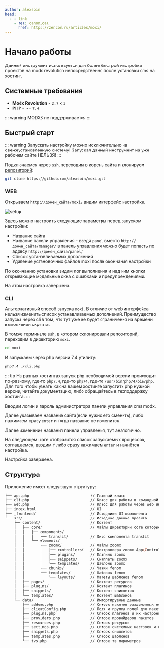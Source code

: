 ```yaml
---
author: alexsoin
head:
  - - link
    - rel: canonical
      href: https://zencod.ru/articles/moxi/
---
```


# Начало работы

Данный инструмент используется для более быстрой настройки проектов на modx revolution непосредственно после установки cms на хостинг.

## Системные требования

- **Modx Revolution** - `2.7` < `3`
- **PHP** - >= `7.4`

::: warning
MODX3 не поддерживается
:::

## Быстрый старт

::: warning
Запускать настройку можно исключительно на свежеустановленную систему! Запуская данный инструмент на уже рабочем сайте НЕЛЬЗЯ!
:::

Подключаемся через `ssh`, переходим в корень сайта и клонируем [репозиторий](https://github.com/alexsoin/moxi):

```bash
git clone https://github.com/alexsoin/moxi.git
```

### WEB

Открываем `http://домен_сайта/moxi/` видим интерфейс настройки.

![setup](/assets/img/moxi/setup.png)

Здесь можно настроить следующие параметры перед запуском настройки:

- Название сайта
- Название панели управления - введя `panel` вместо `http://домен_сайта/manager/` в панель управления можно будет попасть по адресу `http://домен_сайта/panel/`
- Список устанавливаемых дополнений
- Удаление установочных файлов moxi после окончания настройки

По окончанию установки видим лог выполнения и над ним кнопки открывающие модальные окна с ошибками и предупреждениями.

На этом настройка завершена.

### CLI

Альтернативный способ запуска `moxi`. В отличие от web интерфейса нельзя изменить список устанавливаемых дополнений. Преимущество запуска через cli в том, что тут уже не будет ограничения на времени выполнения скрипта.

В томже терминале `ssh`, в котором склонировали репозиторий, переходим в директорию `moxi`.

```bash
cd moxi
```

И запускаем через php версии 7.4 утилиту:

```bash
php7.4 ./cli.php
```

::: tip
На разных хостингах запуск php необходимой версии происходит по-разному, где-то `php7.4`, где-то `php74`, где-то `/usr/bin/php74/bin/php`. Для того чтобы узнать как на вашем хостинге запустить php нужной версии, читайте документацию, либо обращайтесь в техподдержку хостинга.
:::

Вводим логин и пароль администратора панели управления cms modx.

Далее указываем название сайта(если нужно его сменить), либо нажимаем сразу `enter` и тогда название не изменится.

Далее изменение названия панели управления, тут аналогично.

На следующем шаге отобразится список запускаемых процессов, соглашаемся, вводим `Y` либо сразу нажимаем `enter` и начнётся настройка.

Настройка завершена.

## Структура

Приложение имеет следующую структуру:

```bash
├── app.php                            // Главный класс
├── cli.php                            // Класс для работы в командной строке
├── web.php                            // Класс для работы через web интерфейс
├── index.html                         // UI
├── _frontend/                         // Исходники UI компонента
└── src/                               // Исходные данные проекта
    ├── content/                       // Контент
    │   ├── core/                      // Файлы директории core которые будут скопированы на сайт
    │   │   ├── components/
    │   │   │   └── translit/          // Фикс компонента translit
    │   │   └── elements/
    │   │       ├── zoomx/             // Файлы zoomx
    │   │       │   ├── controllers/   // Контроллеры zoomx App\Controllers
    │   │       │   ├── plugins/       // Плагины zoomx
    │   │       │   ├── snippets/      // Сниппеты zoomx
    │   │       │   └── templates/     // Шаблоны zoomx
    │   │       ├── chunks/            // Чанки fenom
    │   │       └── templates/         // Шаблоны fenom
    │   │           └── layouts/       // Макеты шаблонов fenom
    │   ├── pages/                     // Контент ресурсов
    │   ├── plugins/                   // Контент плагинов
    │   ├── snippets/                  // Контент сниппетов
    │   └── templates/                 // Контент шаблонов
    └── data/                          // Импортируемые данные
        ├── addons.php                 // Список пакетов разделенных по провайдерам
        ├── clientConfig.php           // Поля и группы полей для пакета ClientConfig
        ├── plugins.php                // Список плагинов и их настроек
        ├── providers.php              // Список провайдеров пакетов
        ├── resources.php              // Список ресурсов
        ├── settings.php               // Список системных настроек и их значений
        ├── snippets.php               // Список сниппетов
        ├── templates.php              // Список шаблонов
        └── tvs.php                    // Список тв параметров
```
